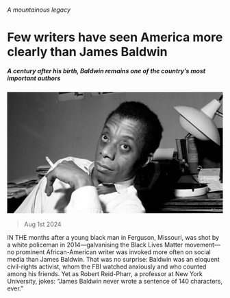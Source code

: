 ###### A mountainous legacy

# Few writers have seen America more clearly than James Baldwin 

##### A century after his birth, Baldwin remains one of the country’s most important authors 

![image](images/20240803_CUP502.jpg) 

> Aug 1st 2024 

IN THE months after a young black man in Ferguson, Missouri, was shot by a white policeman in 2014—galvanising the Black Lives Matter movement—no prominent African-American writer was invoked more often on social media than James Baldwin. That was no surprise: Baldwin was an eloquent civil-rights activist, whom the FBI watched anxiously and who counted  among his friends. Yet as Robert Reid-Pharr, a professor at New York University, jokes: “James Baldwin never wrote a sentence of 140 characters, ever.” 

